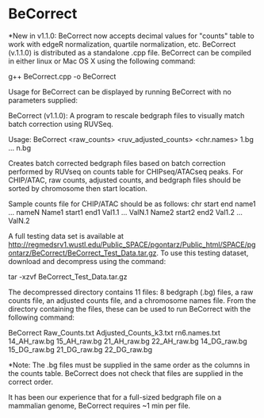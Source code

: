 # BeCorrect
*New in v1.1.0: BeCorrect now accepts decimal values for "counts" table to work with edgeR normalization, quartile normalization, etc.
BeCorrect (v.1.1.0) is distributed as a standalone .cpp file.  BeCorrect can be compiled in either linux or Mac OS X using the following command:

g++ BeCorrect.cpp -o BeCorrect

Usage for BeCorrect can be displayed by running BeCorrect with no parameters supplied:

BeCorrect (v1.1.0): A program to rescale bedgraph files to visually match batch correction using RUVSeq.

  Usage: BeCorrect <raw_counts> <ruv_adjusted_counts> <chr.names> 1.bg ... n.bg

Creates batch corrected bedgraph files based on batch correction performed by RUVseq on counts table for CHIPseq/ATACseq peaks.  For CHIP/ATAC, raw counts, adjusted counts, and bedgraph files should be sorted by chromosome then start location.

Sample counts file for CHIP/ATAC should be as follows:
chr	start	end	name1	...	nameN
Name1	start1	end1	Val1.1	...	ValN.1
Name2	start2	end2	Val1.2	...	ValN.2

A full testing data set is available at http://regmedsrv1.wustl.edu/Public_SPACE/pgontarz/Public_html/SPACE/pgontarz/BeCorrect/BeCorrect_Test_Data.tar.gz.  To use this testing dataset, download and decompress using the command:

tar -xzvf BeCorrect_Test_Data.tar.gz

The decompressed directory contains 11 files: 8 bedgraph (.bg) files, a raw counts file, an adjusted counts file, and a chromosome names file.  From the directory containing the files, these can be used to run BeCorrect with the following command:

BeCorrect Raw_Counts.txt Adjusted_Counts_k3.txt rn6.names.txt 14_AH_raw.bg 15_AH_raw.bg 21_AH_raw.bg 22_AH_raw.bg 14_DG_raw.bg 15_DG_raw.bg 21_DG_raw.bg 22_DG_raw.bg

*Note: The .bg files must be supplied in the same order as the columns in the counts table.  BeCorrect does not check that files are supplied in the correct order.

It has been our experience that for a full-sized bedgraph file on a mammalian genome, BeCorrect requires ~1 min per file.
